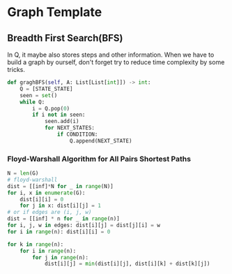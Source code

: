# Graph Template

## Breadth First Search(BFS)

In Q, it maybe also stores steps and other information.
When we have to build a graph by ourself, don't forget try to reduce time complexity by some tricks.

```py
def graghBFS(self, A: List[List[int]]) -> int:
    Q = [STATE_STATE]
    seen = set()
    while Q:
        i = Q.pop(0)
        if i not in seen:
            seen.add(i)
            for NEXT_STATES:
                if CONDITION:
                    Q.append(NEXT_STATE)
```

### Floyd-Warshall Algorithm for All Pairs Shortest Paths

``` py
N = len(G)
# floyd-warshall
dist = [[inf]*N for _ in range(N)]
for i, x in enumerate(G):
    dist[i][i] = 0
    for j in x: dist[i][j] = 1
# or if edges are (i, j, w)
dist = [[inf] * n for _ in range(n)]
for i, j, w in edges: dist[i][j] = dist[j][i] = w
for i in range(n): dist[i][i] = 0

for k in range(n):
    for i in range(n):
        for j in range(n):
            dist[i][j] = min(dist[i][j], dist[i][k] + dist[k][j])
```
